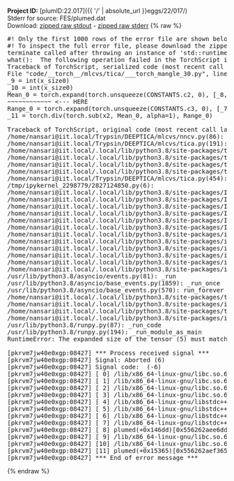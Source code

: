 **Project ID:** [plumID:22.017]({{ '/' | absolute_url }}eggs/22/017/)  
Stderr for source:  FES/plumed.dat   
Download: [zipped raw stdout](plumed.dat.plumed.stdout.txt.zip) - [zipped raw stderr](plumed.dat.plumed.stderr.txt.zip) 
{% raw %}
<pre>
#! Only the first 1000 rows of the error file are shown below
#! To inspect the full error file, please download the zipped raw stderr file above
terminate called after throwing an instance of 'std::runtime_error'
what():  The following operation failed in the TorchScript interpreter.
Traceback of TorchScript, serialized code (most recent call last):
File "code/__torch__/mlcvs/tica/___torch_mangle_30.py", line 30, in forward
_9 = int(x_size0)
_10 = int(x_size0)
Mean_0 = torch.expand(torch.unsqueeze(CONSTANTS.c2, 0), [_8, _10], implicit=False)
~~~~~~~~~~~~ <--- HERE
Range_0 = torch.expand(torch.unsqueeze(CONSTANTS.c3, 0), [_7, _9], implicit=False)
_11 = torch.div(torch.sub(x2, Mean_0, alpha=1), Range_0)

Traceback of TorchScript, original code (most recent call last):
/home/nansari@iit.local/Trypsin/DEEPTICA/mlcvs/nncv.py(86): _normalize
/home/nansari@iit.local/Trypsin/DEEPTICA/mlcvs/tica.py(191): forward
/home/nansari@iit.local/.local/lib/python3.8/site-packages/torch/nn/modules/module.py(534): _slow_forward
/home/nansari@iit.local/.local/lib/python3.8/site-packages/torch/nn/modules/module.py(548): __call__
/home/nansari@iit.local/.local/lib/python3.8/site-packages/torch/jit/__init__.py(1027): trace_module
/home/nansari@iit.local/.local/lib/python3.8/site-packages/torch/jit/__init__.py(873): trace
/home/nansari@iit.local/Trypsin/DEEPTICA/mlcvs/tica.py(454): export
/tmp/ipykernel_2298779/2827124850.py(6): <module>
/home/nansari@iit.local/.local/lib/python3.8/site-packages/IPython/core/interactiveshell.py(3251): run_code
/home/nansari@iit.local/.local/lib/python3.8/site-packages/IPython/core/interactiveshell.py(3191): run_ast_nodes
/home/nansari@iit.local/.local/lib/python3.8/site-packages/IPython/core/interactiveshell.py(3012): run_cell_async
/home/nansari@iit.local/.local/lib/python3.8/site-packages/IPython/core/async_helpers.py(129): _pseudo_sync_runner
/home/nansari@iit.local/.local/lib/python3.8/site-packages/IPython/core/interactiveshell.py(2814): _run_cell
/home/nansari@iit.local/.local/lib/python3.8/site-packages/IPython/core/interactiveshell.py(2768): run_cell
/home/nansari@iit.local/.local/lib/python3.8/site-packages/ipykernel/zmqshell.py(532): run_cell
/home/nansari@iit.local/.local/lib/python3.8/site-packages/ipykernel/ipkernel.py(353): do_execute
/home/nansari@iit.local/.local/lib/python3.8/site-packages/ipykernel/kernelbase.py(652): execute_request
/home/nansari@iit.local/.local/lib/python3.8/site-packages/ipykernel/kernelbase.py(357): dispatch_shell
/home/nansari@iit.local/.local/lib/python3.8/site-packages/ipykernel/kernelbase.py(450): process_one
/home/nansari@iit.local/.local/lib/python3.8/site-packages/ipykernel/kernelbase.py(461): dispatch_queue
/usr/lib/python3.8/asyncio/events.py(81): _run
/usr/lib/python3.8/asyncio/base_events.py(1859): _run_once
/usr/lib/python3.8/asyncio/base_events.py(570): run_forever
/home/nansari@iit.local/.local/lib/python3.8/site-packages/tornado/platform/asyncio.py(199): start
/home/nansari@iit.local/.local/lib/python3.8/site-packages/ipykernel/kernelapp.py(677): start
/home/nansari@iit.local/.local/lib/python3.8/site-packages/traitlets/config/application.py(846): launch_instance
/home/nansari@iit.local/.local/lib/python3.8/site-packages/ipykernel_launcher.py(16): <module>
/usr/lib/python3.8/runpy.py(87): _run_code
/usr/lib/python3.8/runpy.py(194): _run_module_as_main
RuntimeError: The expanded size of the tensor (5) must match the existing size (3) at non-singleton dimension 1.  Target sizes: [18, 5].  Tensor sizes: [1, 3]

[pkrvm7jw40e0xgp:08427] *** Process received signal ***
[pkrvm7jw40e0xgp:08427] Signal: Aborted (6)
[pkrvm7jw40e0xgp:08427] Signal code:  (-6)
[pkrvm7jw40e0xgp:08427] [ 0] /lib/x86_64-linux-gnu/libc.so.6(+0x45330)[0x7f6bf6e45330]
[pkrvm7jw40e0xgp:08427] [ 1] /lib/x86_64-linux-gnu/libc.so.6(pthread_kill+0x11c)[0x7f6bf6e9eb2c]
[pkrvm7jw40e0xgp:08427] [ 2] /lib/x86_64-linux-gnu/libc.so.6(gsignal+0x1e)[0x7f6bf6e4527e]
[pkrvm7jw40e0xgp:08427] [ 3] /lib/x86_64-linux-gnu/libc.so.6(abort+0xdf)[0x7f6bf6e288ff]
[pkrvm7jw40e0xgp:08427] [ 4] /lib/x86_64-linux-gnu/libstdc++.so.6(+0xa5ff5)[0x7f6bf72a5ff5]
[pkrvm7jw40e0xgp:08427] [ 5] /lib/x86_64-linux-gnu/libstdc++.so.6(+0xbb0da)[0x7f6bf72bb0da]
[pkrvm7jw40e0xgp:08427] [ 6] /lib/x86_64-linux-gnu/libstdc++.so.6(_ZSt10unexpectedv+0x0)[0x7f6bf72a5a55]
[pkrvm7jw40e0xgp:08427] [ 7] /lib/x86_64-linux-gnu/libstdc++.so.6(+0xa5a6f)[0x7f6bf72a5a6f]
[pkrvm7jw40e0xgp:08427] [ 8] plumed(+0x146dd)[0x556262aee6dd]
[pkrvm7jw40e0xgp:08427] [ 9] /lib/x86_64-linux-gnu/libc.so.6(+0x2a1ca)[0x7f6bf6e2a1ca]
[pkrvm7jw40e0xgp:08427] [10] /lib/x86_64-linux-gnu/libc.so.6(__libc_start_main+0x8b)[0x7f6bf6e2a28b]
[pkrvm7jw40e0xgp:08427] [11] plumed(+0x15365)[0x556262aef365]
[pkrvm7jw40e0xgp:08427] *** End of error message ***
</pre>
{% endraw %}
